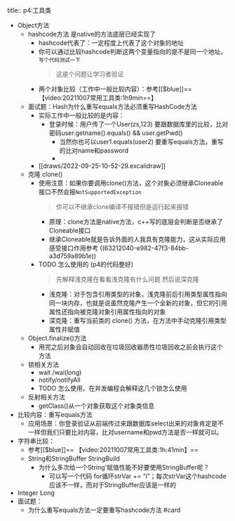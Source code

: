 title:: p4:工具类

- Object方法
	- hashcode方法 是native的方法底层已经实现了
		- hashcode代表了：一定程度上代表了这个对象的地址
		- 你可以通过比较hashcode判断这两个变量指向的是不是同一个地址。`写个代码测试一下` 
		  > 这是个问题让学习者验证
		- 两个对象比较（工作中一般比较内容）：参考[[$blue]]==【video:20211007常用工具类:1h9min==】
	- 面试题：Hash为什么重写equals方法必须重写HashCode方法
		- 实际工作中一般比较的是内容：
			- 登录时候：用户传了一个User(zs,123) 要跟数据库里的比较，比对密码user.getname().equals() && user.getPwd()
				- 当然你也可以user1.equals(user2)  要重写equals方法，重写的比对name和password
				-
		- [[draws/2022-09-25-10-52-29.excalidraw]]
	- 克隆 clone()
		- 使用注意：如果你要调用clone()方法，这个对象必须继承Cloneable接口不然会报`NotSupportedException`
		  > 你可以不继承clone编译不报错但是运行起来报错
			- 原理：clone方法是native方法，c++写的底层会判断是否继承了Cloneable接口
			- 继承Cloneable就是告诉外面的人我具有克隆能力，这从实际应用感受接口作用参考 ((63212040-e982-47f3-84bb-a3d759a89b1e))
		- TODO 怎么使用的 (p4的代码整好)
		  > 先解释浅克隆在看看浅克隆有什么问题 然后说深克隆
			- 浅克隆：对于包含引用类型的对象，浅克隆前后引用类型属性指向同一块内存，也就是说虽然克隆产生一个全新的对象，但它的引用属性还指向被克隆对象引用属性指向的对象
			- 深克隆：重写当前类的 clone() 方法，在方法中手动克隆引用类型属性并赋值
	- Object.finalize()方法
		- 用完之后对象会自动回收在垃圾回收器质性垃圾回收之前会执行这个方法
	- 锁相关方法
		- wait /wai(long)
		- notify/notifyAll
		- TODO 怎么使用，在并发编程会解释这几个锁怎么使用
	- 反射相关方法
		- getClass()从一个对象获取这个对象类信息
- 比较内容：重写equals方法
	- 应用场景：你登录验证从前端传过来跟数据库select出来的对象肯定是不一样但我们只要比对内容，比对username和pwd方法是否一样就可以。
- 字符串比较：
	- 参考[[$blue]]== 【video:20211007常用工具类:1h:41min】==
	- String和StringBuffer StringBuild
		- 为什么多次给一个String'赋值性能不好要使用StringBuffer呢？
			- 可以写一个代码 for循环strVar += “i”；每次strVar这个hashcode应该不一样，而对于StringBuffer应该是一样的
- Integer Long
- 面试题：
	- 为什么重写equals方法一定要重写hashcode方法 #card